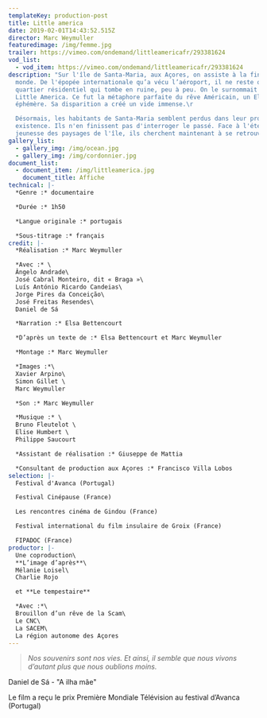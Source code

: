 ```yaml
---
templateKey: production-post
title: Little america
date: 2019-02-01T14:43:52.515Z
director: Marc Weymuller
featuredimage: /img/femme.jpg
trailer: https://vimeo.com/ondemand/littleamericafr/293381624
vod_list:
  - vod_item: https://vimeo.com/ondemand/littleamericafr/293381624
description: "Sur l'île de Santa-Maria, aux Açores, on assiste à la fin d'un
  monde. De l'épopée internationale qu’a vécu l’aéroport, il ne reste qu'un
  quartier résidentiel qui tombe en ruine, peu à peu. On le surnommait jadis
  Little America. Ce fut la métaphore parfaite du rêve Américain, un Eldorado
  éphémère. Sa disparition a créé un vide immense.\r

  Désormais, les habitants de Santa-Maria semblent perdus dans leur propre
  existence. Ils n'en finissent pas d'interroger le passé. Face à l'éternelle
  jeunesse des paysages de l'île, ils cherchent maintenant à se retrouver.\r\n"
gallery_list:
  - gallery_img: /img/ocean.jpg
  - gallery_img: /img/cordonnier.jpg
document_list:
  - document_item: /img/littleamerica.jpg
    document_title: Affiche
technical: |-
  *Genre :* documentaire

  *Durée :* 1h50

  *Langue originale :* portugais

  *Sous-titrage :* français
credit: |-
  *Réalisation :* Marc Weymuller

  *Avec :* \
  Ângelo Andrade\
  José Cabral Monteiro, dit « Braga »\
  Luís António Ricardo Candeias\
  Jorge Pires da Conceição\
  José Freitas Resendes\
  Daniel de Sá

  *Narration :* Elsa Bettencourt

  *D’après un texte de :* Elsa Bettencourt et Marc Weymuller

  *Montage :* Marc Weymuller

  *Images :*\
  Xavier Arpino\
  Simon Gillet \
  Marc Weymuller

  *Son :* Marc Weymuller

  *Musique :* \
  Bruno Fleutelot \
  Elise Humbert \
  Philippe Saucourt

  *Assistant de réalisation :* Giuseppe de Mattia

  *Consultant de production aux Açores :* Francisco Villa Lobos
selection: |-
  Festival d'Avanca (Portugal)

  Festival Cinépause (France)

  Les rencontres cinéma de Gindou (France)

  Festival international du film insulaire de Groix (France)

  FIPADOC (France)
productor: |-
  Une coproduction\
  **L’image d’après**\
  Mélanie Loisel\
  Charlie Rojo

  et **Le tempestaire**

  *Avec :*\
  Brouillon d’un rêve de la Scam\
  Le CNC\
  La SACEM\
  La région autonome des Açores
---
```

> *Nos souvenirs sont nos vies. Et ainsi, il semble que nous vivons d’autant plus que nous oublions moins.*

Daniel de Sá -  "A ilha mãe"

Le film a reçu le prix Première Mondiale Télévision au festival d’Avanca (Portugal)
